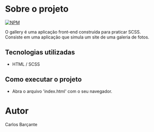 # Sobre o projeto

[![NPM](https://img.shields.io/github/license/CarlosBarcante/todo-list)](https://github.com/CarlosBarcante/gallery/blob/master/LICENSE)

O gallery é uma aplicação front-end construída para praticar SCSS.
Consiste em uma aplicação que simula um site de uma galeria de fotos.

## Tecnologias utilizadas
- HTML / SCSS

## Como executar o projeto
- Abra o arquivo 'index.html' com o seu navegador.

# Autor

Carlos Barçante
